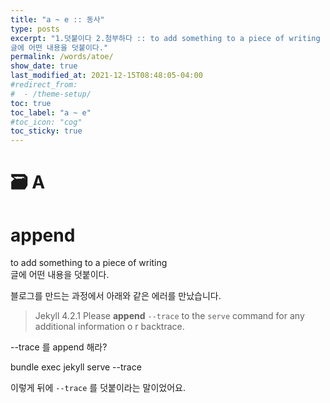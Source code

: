 ```yaml
---
title: "a ~ e :: 동사"
type: posts
excerpt: "1.덧붙이다 2.첨부하다 :: to add something to a piece of writing
글에 어떤 내용을 덧붙이다."
permalink: /words/atoe/
show_date: true
last_modified_at: 2021-12-15T08:48:05-04:00
#redirect_from:
#  - /theme-setup/
toc: true
toc_label: "a ~ e"
#toc_icon: "cog"
toc_sticky: true
---
```


# 🗃️  A

<div class="notice--info">
  <h1 class="no_toc">append</h1>

<p>to add something to a piece of writing<br>  
글에 어떤 내용을 덧붙이다.</p>

<!-- <ul>
  <li>예문 1</li>
  <li>예문 2</li>
</ul> -->

</div>

블로그를 만드는 과정에서 아래와 같은 에러를 만났습니다.

>Jekyll 4.2.1   Please <strong>append</strong> `--trace` to the `serve` command
> for any additional information o
r backtrace.

--trace 를 append 해라?  

<p class="notice--success">
bundle exec jekyll serve --trace
</p>

이렇게 뒤에 `--trace` 를 덧붙이라는 말이었어요.
